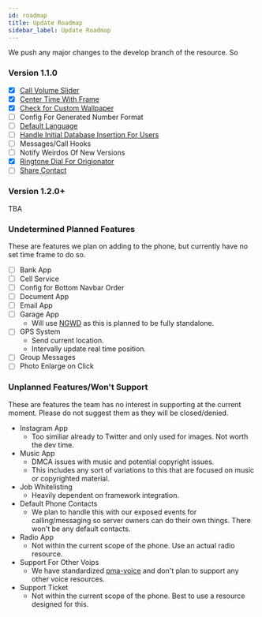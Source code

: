 ```yaml
---
id: roadmap
title: Update Roadmap
sidebar_label: Update Roadmap
---
```


We push any major changes to the develop branch of the resource. So

### Version 1.1.0
- [x] [Call Volume Slider](https://github.com/project-error/npwd/commit/85f464c6e216f83250516a2d7cdc2bc27c0f23ef)
- [x] [Center Time With Frame](https://github.com/project-error/npwd/issues/511)
- [x] [Check for Custom Wallpaper](https://github.com/project-error/npwd/commit/8a1220474ff83db5fbcc8b3056c66260f3c80f4e)
- [ ] Config For Generated Number Format
- [ ] [Default Language](https://github.com/project-error/npwd/issues/501)
- [ ] [Handle Initial Database Insertion For Users](https://github.com/project-error/npwd/issues/502)
- [ ] Messages/Call Hooks 
- [ ] Notify Weirdos Of New Versions
- [x] [Ringtone Dial For Origionator](https://github.com/project-error/npwd/commit/071e5e65d9bc3627ad5a122bafe45feb5d06233e)
- [ ] [Share Contact](https://github.com/project-error/npwd/issues/472)

### Version 1.2.0+
TBA

### Undetermined Planned Features 
These are features we plan on adding to the phone, but currently have no set time frame to do so.

- [ ] Bank App				
- [ ] Cell Service
- [ ] Config for Bottom Navbar Order				
- [ ] Document App				
- [ ] Email App				
- [ ] Garage App
    - Will use [NGWD](https://github.com/project-error/new-garage-who-dis) as this is planned to be fully standalone. 
- [ ] GPS System	
    - Send current location.
    - Intervally update real time position.
- [ ] Group Messages				
- [ ] Photo Enlarge on Click

### Unplanned Features/Won't Support			
These are features the team has no interest in supporting at the current moment. Please do not suggest them as they will be closed/denied.	

- Instagram	App
    - Too similiar already to Twitter and only used for images.	Not worth the dev time.
- Music App
    - DMCA issues with music and potential copyright issues.	
    - This includes any sort of variations to this that are focused on music or copyrighted material.
- Job Whitelisting
    - Heavily dependent on framework integration.
- Default Phone Contacts
    - We plan to handle this with our exposed events for calling/messaging so server owners can do their own things. There won't be any default contacts.
- Radio App
    - Not within the current scope of the phone. Use an actual radio resource.				
- Support For Other Voips		
    - We have standardized [pma-voice](https://github.com/AvarianKnight/pma-voice) and don't plan to support any other voice resources.		
- Support Ticket
    - Not within the current scope of the phone. Best to use a resource designed for this.						
